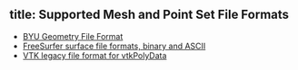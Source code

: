 title: Supported Mesh and Point Set File Formats
---

- [BYU Geometry File Format](http://www.eg-models.de/formats/Format_Byu.html)
- [FreeSurfer surface file formats, binary and ASCII](http://www.grahamwideman.com/gw/brain/fs/surfacefileformats.htm)
- [VTK legacy file format for vtkPolyData](https://www.vtk.org/wp-content/uploads/2015/04/file-formats.pdf)
